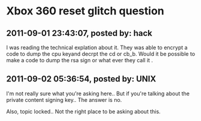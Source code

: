 # Xbox 360 reset glitch question

## 2011-09-01 23:43:07, posted by: hack

 I was reading the technical explation about it. They was able to encrypt a code to dump the cpu keyand decrpt the cd or cb\_b. Would it be possible to make a code to dump the rsa sign or what ever they call it .

## 2011-09-02 05:36:54, posted by: UNIX

I'm not really sure what you're asking here.. But if you're talking about the private content signing key.. The answer is no.  
   
 Also, topic locked.. Not the right place to be asking about this.